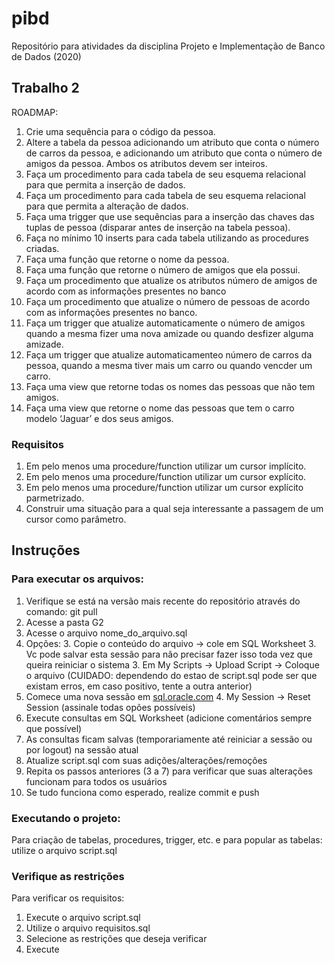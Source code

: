 # pibd
Repositório para atividades da disciplina Projeto e Implementação de Banco de Dados (2020)

## Trabalho 2
ROADMAP:
1. Crie uma sequência para o código da pessoa.
2. Altere a tabela da pessoa adicionando um atributo que conta o número de carros da pessoa, e adicionando um atributo que conta o número de amigos da pessoa. Ambos os atributos devem ser inteiros.
3. Faça um procedimento para cada tabela de seu esquema relacional para que permita a inserção de dados.
4. Faça um procedimento para cada tabela de seu esquema relacional para que permita a alteração de dados.
5. Faça uma trigger que use sequências para a inserção das chaves das tuplas de pessoa (disparar antes de inserção na tabela pessoa).
6. Faça no mínimo 10 inserts para cada tabela utilizando as procedures criadas.
7. Faça uma função que retorne o nome da pessoa.
8. Faça uma função que retorne o número de amigos que ela possui.
9. Faça um procedimento que atualize os atributos número de amigos de acordo com as informações presentes no banco
10. Faça um procedimento que atualize o número de pessoas de acordo com as informações presentes no banco.
11. Faça um trigger que atualize automaticamente o número de amigos quando a mesma fizer uma nova amizade ou quando desfizer alguma amizade.
12. Faça um trigger que atualize automaticamenteo número de carros da pessoa,  quando a mesma tiver mais um carro ou quando vencder um carro.
13. Faça uma view que retorne todas os nomes das pessoas que não tem amigos.
14. Faça uma view que retorne o nome das pessoas que tem o carro modelo ‘Jaguar’ e dos seus amigos.

### Requisitos
1. Em pelo menos uma procedure/function utilizar um cursor implícito.
2. Em pelo menos uma procedure/function utilizar um cursor explícito.
3. Em pelo menos uma procedure/function utilizar um cursor explícito parmetrizado.
4. Construir uma situação para a qual seja interessante a passagem de um cursor como parâmetro.

## Instruções
### Para executar os arquivos:
1. Verifique se está na versão mais recente do repositório através do comando: git pull
1. Acesse a pasta G2
3. Acesse o arquivo nome_do_arquivo.sql
3. Opções:
    3. Copie o conteúdo do arquivo -> cole em SQL Worksheet
        3. Vc pode salvar esta sessão para não precisar fazer isso toda vez que queira reiniciar o sistema
    3. Em My Scripts -> Upload Script -> Coloque o arquivo (CUIDADO: dependendo do estao de script.sql pode ser que existam erros, em caso positivo, tente a outra anterior)
4. Comece uma nova sessão em [sql.oracle.com](sql.oracle.com/) 
    4. My Session -> Reset Session (assinale todas opões possíveis)
5. Execute consultas em SQL Worksheet (adicione comentários sempre que possível)
6. As consultas ficam salvas (temporariamente até reiniciar a sessão ou por logout) na sessão atual
8. Atualize script.sql com suas adições/alterações/remoções
8. Repita os passos anteriores (3 a 7) para verificar que suas alterações funcionam para todos os usuários
9. Se tudo funciona como esperado, realize commit e push

### Executando o projeto:
Para criação de tabelas, procedures, trigger, etc. e para popular as tabelas: utilize o arquivo script.sql

### Verifique as restrições
Para verificar os requisitos: 
1. Execute o arquivo script.sql
2. Utilize o arquivo requisitos.sql
3. Selecione as restrições que deseja verificar
4. Execute 